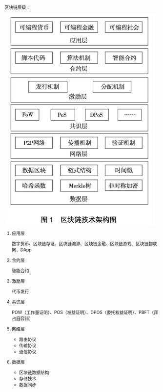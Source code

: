 区块链层级：

<img src="../../images/25e524867a2a4e2bb5d405da84600024.png" style="zoom:67%;" />

1. 应用层

    数字货币、区块链存证、区块链溯源、区块链金融、区块链游戏、区块链物联网、DApp

2. 合约层

    智能合约

3. 激励层

    代币发行

4. 共识层

    POW（工作量证明）、POS（权益证明）、DPOS（委托权益证明）、PBFT（拜占庭容错）

5. 网络层

    - 路由协议
    - 传输协议
    - 通信协议

6. 数据层
    - 区块链数据结构
    - 存储技术
    - 数据同步
